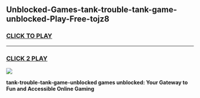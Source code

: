 
## Unblocked-Games-tank-trouble-tank-game-unblocked-Play-Free-tojz8
<h3>
<a href="https://premium76.site?title=tank-trouble-tank-game-unblocked&ref=18A">CLICK TO PLAY</a></h3>
<hr>

<h3>
<a href="https://premium76.site?title=tank-trouble-tank-game-unblocked&ref=18A">CLICK 2 PLAY</a>
  
</h3>

<a href="https://premium76.site?title=tank-trouble-tank-game-unblocked&ref=18A"><img src="https://clearcache.store/games.png"></a>


**tank-trouble-tank-game-unblocked games unblocked: Your Gateway to Fun and Accessible Online Gaming**
